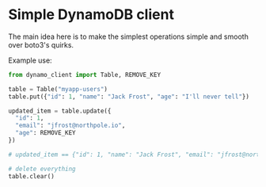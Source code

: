 # Simple DynamoDB client

The main idea here is to make the simplest operations simple and smooth over boto3's quirks.

Example use:

```python
from dynamo_client import Table, REMOVE_KEY

table = Table("myapp-users")
table.put({"id": 1, "name": "Jack Frost", "age": "I'll never tell"})

updated_item = table.update({
  "id": 1,
  "email": "jfrost@northpole.io",
  "age": REMOVE_KEY
})

# updated_item == {"id": 1, "name": "Jack Frost", "email": "jfrost@northpole.io"}

# delete everything
table.clear()
```
